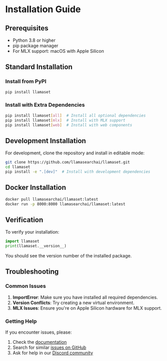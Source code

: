 # Installation Guide

## Prerequisites

- Python 3.8 or higher
- pip package manager
- For MLX support: macOS with Apple Silicon

## Standard Installation

### Install from PyPI

```bash
pip install llamaset
```

### Install with Extra Dependencies

```bash
pip install llamaset[all]  # Install all optional dependencies
pip install llamaset[mlx]  # Install with MLX support
pip install llamaset[web]  # Install with web components
```

## Development Installation

For development, clone the repository and install in editable mode:

```bash
git clone https://github.com/llamasearchai/llamaset.git
cd llamaset
pip install -e ".[dev]"  # Install with development dependencies
```

## Docker Installation

```bash
docker pull llamasearchai/llamaset:latest
docker run -p 8000:8000 llamasearchai/llamaset:latest
```

## Verification

To verify your installation:

```python
import llamaset
print(llamaset.__version__)
```

You should see the version number of the installed package.

## Troubleshooting

### Common Issues

1. **ImportError**: Make sure you have installed all required dependencies.
2. **Version Conflicts**: Try creating a new virtual environment.
3. **MLX Issues**: Ensure you're on Apple Silicon hardware for MLX support.

### Getting Help

If you encounter issues, please:

1. Check the [documentation](https://llamasearchai.github.io/llamaset/)
2. Search for similar [issues on GitHub](https://github.com/llamasearchai/llamaset/issues)
3. Ask for help in our [Discord community](https://discord.gg/llamasearch)
